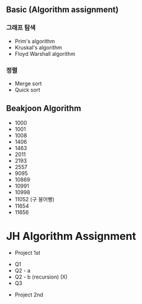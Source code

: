 ﻿## Basic (Algorithm assignment)
### 그래프 탐색
* Prim's algorithm
* Kruskal's algorithm
* Floyd Warshall algorithm

### 정렬
* Merge sort
* Quick sort

## Beakjoon Algorithm
* 1000
* 1001
* 1008
* 1406
* 1463
* 2011
* 2193
* 2557
* 9095
* 10869
* 10991
* 10998
* 11052 (구 붕어빵)
* 11654
* 11656

# JH Algorithm Assignment
* Project 1st
- Q1
- Q2 - a
- Q2 - b (recursion) (X)
- Q3

* Project 2nd
